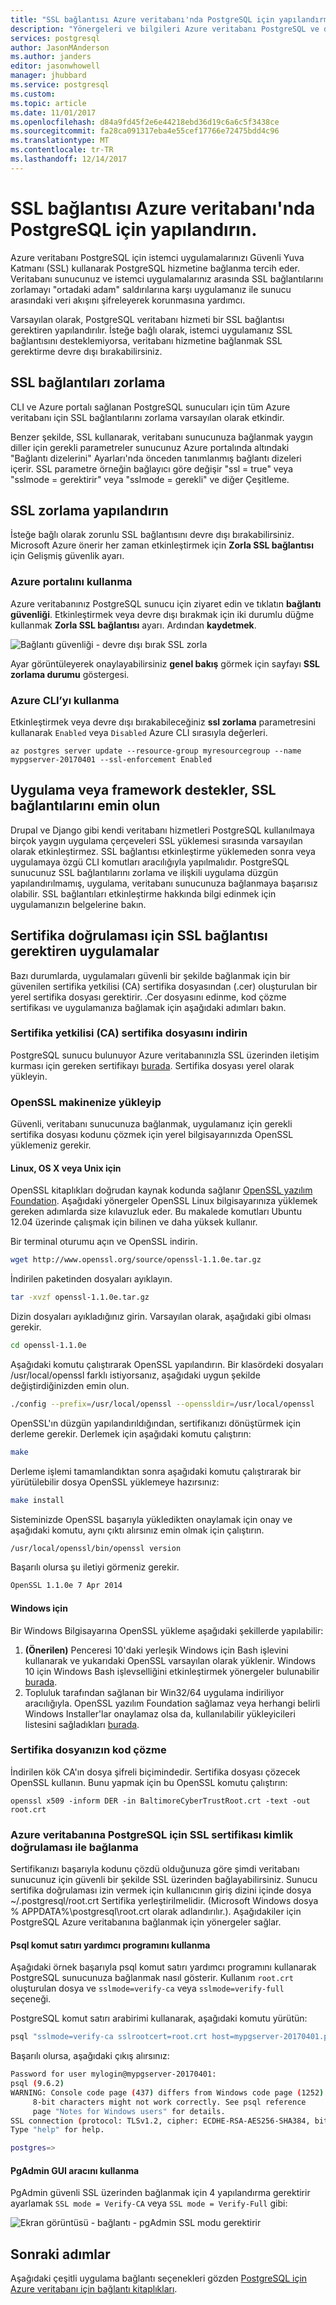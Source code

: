 ```yaml
---
title: "SSL bağlantısı Azure veritabanı'nda PostgreSQL için yapılandırma | Microsoft Docs"
description: "Yönergeleri ve bilgileri Azure veritabanı PostgreSQL ve düzgün şekilde SSL bağlantılarını kullanmak için ilişkili uygulamalar için yapılandırılır."
services: postgresql
author: JasonMAnderson
ms.author: janders
editor: jasonwhowell
manager: jhubbard
ms.service: postgresql
ms.custom: 
ms.topic: article
ms.date: 11/01/2017
ms.openlocfilehash: d84a9fd45f2e6e44218ebd36d19c6a6c5f3438ce
ms.sourcegitcommit: fa28ca091317eba4e55cef17766e72475bdd4c96
ms.translationtype: MT
ms.contentlocale: tr-TR
ms.lasthandoff: 12/14/2017
---
```

# <a name="configure-ssl-connectivity-in-azure-database-for-postgresql"></a>SSL bağlantısı Azure veritabanı'nda PostgreSQL için yapılandırın.
Azure veritabanı PostgreSQL için istemci uygulamalarınızı Güvenli Yuva Katmanı (SSL) kullanarak PostgreSQL hizmetine bağlanma tercih eder. Veritabanı sunucunuz ve istemci uygulamalarınız arasında SSL bağlantılarını zorlamayı "ortadaki adam" saldırılarına karşı uygulamanız ile sunucu arasındaki veri akışını şifreleyerek korunmasına yardımcı.

Varsayılan olarak, PostgreSQL veritabanı hizmeti bir SSL bağlantısı gerektiren yapılandırılır. İsteğe bağlı olarak, istemci uygulamanız SSL bağlantısını desteklemiyorsa, veritabanı hizmetine bağlanmak SSL gerektirme devre dışı bırakabilirsiniz. 

## <a name="enforcing-ssl-connections"></a>SSL bağlantıları zorlama
CLI ve Azure portalı sağlanan PostgreSQL sunucuları için tüm Azure veritabanı için SSL bağlantılarını zorlama varsayılan olarak etkindir. 

Benzer şekilde, SSL kullanarak, veritabanı sunucunuza bağlanmak yaygın diller için gerekli parametreler sunucunuz Azure portalında altındaki "Bağlantı dizelerini" Ayarları'nda önceden tanımlanmış bağlantı dizeleri içerir. SSL parametre örneğin bağlayıcı göre değişir "ssl = true" veya "sslmode = gerektirir" veya "sslmode = gerekli" ve diğer Çeşitleme.

## <a name="configure-enforcement-of-ssl"></a>SSL zorlama yapılandırın
İsteğe bağlı olarak zorunlu SSL bağlantısını devre dışı bırakabilirsiniz. Microsoft Azure önerir her zaman etkinleştirmek için **Zorla SSL bağlantısı** için Gelişmiş güvenlik ayarı.

### <a name="using-the-azure-portal"></a>Azure portalını kullanma
Azure veritabanınız PostgreSQL sunucu için ziyaret edin ve tıklatın **bağlantı güvenliği**. Etkinleştirmek veya devre dışı bırakmak için iki durumlu düğme kullanmak **Zorla SSL bağlantısı** ayarı. Ardından **kaydetmek**. 

![Bağlantı güvenliği - devre dışı bırak SSL zorla](./media/concepts-ssl-connection-security/1-disable-ssl.png)

Ayar görüntüleyerek onaylayabilirsiniz **genel bakış** görmek için sayfayı **SSL zorlama durumu** göstergesi.

### <a name="using-azure-cli"></a>Azure CLI’yı kullanma
Etkinleştirmek veya devre dışı bırakabileceğiniz **ssl zorlama** parametresini kullanarak `Enabled` veya `Disabled` Azure CLI sırasıyla değerleri.

```azurecli
az postgres server update --resource-group myresourcegroup --name mypgserver-20170401 --ssl-enforcement Enabled
```

## <a name="ensure-your-application-or-framework-supports-ssl-connections"></a>Uygulama veya framework destekler, SSL bağlantılarını emin olun
Drupal ve Django gibi kendi veritabanı hizmetleri PostgreSQL kullanılmaya birçok yaygın uygulama çerçeveleri SSL yüklemesi sırasında varsayılan olarak etkinleştirmez. SSL bağlantısı etkinleştirme yüklemeden sonra veya uygulamaya özgü CLI komutları aracılığıyla yapılmalıdır. PostgreSQL sunucunuz SSL bağlantılarını zorlama ve ilişkili uygulama düzgün yapılandırılmamış, uygulama, veritabanı sunucunuza bağlanmaya başarısız olabilir. SSL bağlantıları etkinleştirme hakkında bilgi edinmek için uygulamanızın belgelerine bakın.


## <a name="applications-that-require-certificate-verification-for-ssl-connectivity"></a>Sertifika doğrulaması için SSL bağlantısı gerektiren uygulamalar
Bazı durumlarda, uygulamaları güvenli bir şekilde bağlanmak için bir güvenilen sertifika yetkilisi (CA) sertifika dosyasından (.cer) oluşturulan bir yerel sertifika dosyası gerektirir. .Cer dosyasını edinme, kod çözme sertifikası ve uygulamanıza bağlamak için aşağıdaki adımları bakın.

### <a name="download-the-certificate-file-from-the-certificate-authority-ca"></a>Sertifika yetkilisi (CA) sertifika dosyasını indirin 
PostgreSQL sunucu bulunuyor Azure veritabanınızla SSL üzerinden iletişim kurması için gereken sertifikayı [burada](https://www.digicert.com/CACerts/BaltimoreCyberTrustRoot.crt). Sertifika dosyası yerel olarak yükleyin.

### <a name="download-and-install-openssl-on-your-machine"></a>OpenSSL makinenize yükleyip 
Güvenli, veritabanı sunucunuza bağlanmak, uygulamanız için gerekli sertifika dosyası kodunu çözmek için yerel bilgisayarınızda OpenSSL yüklemeniz gerekir.

#### <a name="for-linux-os-x-or-unix"></a>Linux, OS X veya Unix için
OpenSSL kitaplıkları doğrudan kaynak kodunda sağlanır [OpenSSL yazılım Foundation](http://www.openssl.org). Aşağıdaki yönergeler OpenSSL Linux bilgisayarınıza yüklemek gereken adımlarda size kılavuzluk eder. Bu makalede komutları Ubuntu 12.04 üzerinde çalışmak için bilinen ve daha yüksek kullanır.

Bir terminal oturumu açın ve OpenSSL indirin.
```bash
wget http://www.openssl.org/source/openssl-1.1.0e.tar.gz
``` 
İndirilen paketinden dosyaları ayıklayın.
```bash
tar -xvzf openssl-1.1.0e.tar.gz
```
Dizin dosyaları ayıkladığınız girin. Varsayılan olarak, aşağıdaki gibi olması gerekir.

```bash
cd openssl-1.1.0e
```
Aşağıdaki komutu çalıştırarak OpenSSL yapılandırın. Bir klasördeki dosyaları /usr/local/openssl farklı istiyorsanız, aşağıdaki uygun şekilde değiştirdiğinizden emin olun.

```bash
./config --prefix=/usr/local/openssl --openssldir=/usr/local/openssl
```
OpenSSL'ın düzgün yapılandırıldığından, sertifikanızı dönüştürmek için derleme gerekir. Derlemek için aşağıdaki komutu çalıştırın:

```bash
make
```
Derleme işlemi tamamlandıktan sonra aşağıdaki komutu çalıştırarak bir yürütülebilir dosya OpenSSL yüklemeye hazırsınız:
```bash
make install
```
Sisteminizde OpenSSL başarıyla yükledikten onaylamak için onay ve aşağıdaki komutu, aynı çıktı alırsınız emin olmak için çalıştırın.

```bash
/usr/local/openssl/bin/openssl version
```
Başarılı olursa şu iletiyi görmeniz gerekir.
```bash
OpenSSL 1.1.0e 7 Apr 2014
```

#### <a name="for-windows"></a>Windows için
Bir Windows Bilgisayarına OpenSSL yükleme aşağıdaki şekillerde yapılabilir:
1. **(Önerilen)**  Penceresi 10'daki yerleşik Windows için Bash işlevini kullanarak ve yukarıdaki OpenSSL varsayılan olarak yüklenir. Windows 10 için Windows Bash işlevselliğini etkinleştirmek yönergeler bulunabilir [burada](https://msdn.microsoft.com/en-us/commandline/wsl/install_guide).
2. Topluluk tarafından sağlanan bir Win32/64 uygulama indiriliyor aracılığıyla. OpenSSL yazılım Foundation sağlamaz veya herhangi belirli Windows Installer'lar onaylamaz olsa da, kullanılabilir yükleyicileri listesini sağladıkları [burada](https://wiki.openssl.org/index.php/Binaries).

### <a name="decode-your-certificate-file"></a>Sertifika dosyanızın kod çözme
İndirilen kök CA'ın dosya şifreli biçimindedir. Sertifika dosyası çözecek OpenSSL kullanın. Bunu yapmak için bu OpenSSL komutu çalıştırın:

```dos
openssl x509 -inform DER -in BaltimoreCyberTrustRoot.crt -text -out root.crt
```

### <a name="connecting-to-azure-database-for-postgresql-with-ssl-certificate-authentication"></a>Azure veritabanına PostgreSQL için SSL sertifikası kimlik doğrulaması ile bağlanma
Sertifikanızı başarıyla kodunu çözdü olduğunuza göre şimdi veritabanı sunucunuz için güvenli bir şekilde SSL üzerinden bağlayabilirsiniz. Sunucu sertifika doğrulaması izin vermek için kullanıcının giriş dizini içinde dosya ~/.postgresql/root.crt Sertifika yerleştirilmelidir. (Microsoft Windows dosya % APPDATA%\postgresql\root.crt olarak adlandırılır.). Aşağıdakiler için PostgreSQL Azure veritabanına bağlanmak için yönergeler sağlar.

#### <a name="using-psql-command-line-utility"></a>Psql komut satırı yardımcı programını kullanma
Aşağıdaki örnek başarıyla psql komut satırı yardımcı programını kullanarak PostgreSQL sunucunuza bağlanmak nasıl gösterir. Kullanım `root.crt` oluşturulan dosya ve `sslmode=verify-ca` veya `sslmode=verify-full` seçeneği.

PostgreSQL komut satırı arabirimi kullanarak, aşağıdaki komutu yürütün:
```bash
psql "sslmode=verify-ca sslrootcert=root.crt host=mypgserver-20170401.postgres.database.azure.com dbname=postgres user=mylogin@mypgserver-20170401"
```
Başarılı olursa, aşağıdaki çıkış alırsınız:
```bash
Password for user mylogin@mypgserver-20170401:
psql (9.6.2)
WARNING: Console code page (437) differs from Windows code page (1252)
     8-bit characters might not work correctly. See psql reference
     page "Notes for Windows users" for details.
SSL connection (protocol: TLSv1.2, cipher: ECDHE-RSA-AES256-SHA384, bits: 256, compression: off)
Type "help" for help.

postgres=>
```

#### <a name="using-pgadmin-gui-tool"></a>PgAdmin GUI aracını kullanma
PgAdmin güvenli SSL üzerinden bağlanmak için 4 yapılandırma gerektirir ayarlamak `SSL mode = Verify-CA` veya `SSL mode = Verify-Full` gibi:

![Ekran görüntüsü - bağlantı - pgAdmin SSL modu gerektirir](./media/concepts-ssl-connection-security/2-pgadmin-ssl.png)

## <a name="next-steps"></a>Sonraki adımlar
Aşağıdaki çeşitli uygulama bağlantı seçenekleri gözden [PostgreSQL için Azure veritabanı için bağlantı kitaplıkları](concepts-connection-libraries.md).
